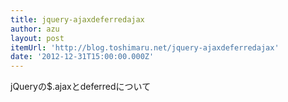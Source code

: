 ```yaml
---
title: jquery-ajaxdeferredajax
author: azu
layout: post
itemUrl: 'http://blog.toshimaru.net/jquery-ajaxdeferredajax'
date: '2012-12-31T15:00:00.000Z'
---
```

jQueryの$.ajaxとdeferredについて
